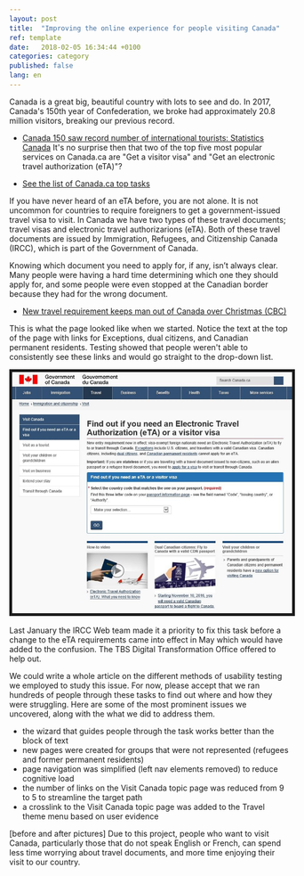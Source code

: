 ```yaml
---
layout: post
title:  "Improving the online experience for people visiting Canada"
ref: template
date:   2018-02-05 16:34:44 +0100
categories: category
published: false
lang: en
---
```


Canada is a great big, beautiful country with lots to see and do. In 2017, Canada's 150th year of Confederation, we broke had approximately 20.8 million visitors, breaking our previous record. 
* [Canada 150 saw record number of international tourists: Statistics Canada](http://nationalpost.com/pmn/news-pmn/canada-news-pmn/canada-150-saw-record-number-of-international-tourists-statistics-canada)
It's no surprise then that two of the top five most popular services on Canada.ca are "Get a visitor visa" and "Get an electronic travel authorization (eTA)"? 

* [See the list of Canada.ca top tasks](https://canada-ca.github.io/pages/top-task-list-canada-ca.html)

If you have never heard of an eTA before, you are not alone. It is not uncommon for countries to require foreigners to get a government-issued travel visa to visit. In Canada we have two types of these travel documents; travel visas and electronic travel authorizarions (eTA). Both of these travel documents are issued by Immigration, Refugees, and Citizenship Canada (IRCC), which is part of the Government of Canada. 

Knowing which document you need to apply for, if any, isn’t always clear. Many people were having a hard time determining which one they should apply for, and some people were even stopped at the Canadian border because they had for the wrong document. 
* [New travel requirement keeps man out of Canada over Christmas (CBC)](http://www.cbc.ca/news/canada/nova-scotia/travel-security-eta-document-england-electronic-travel-authorization-1.3916927)

This is what the page looked like when we started. Notice the text at the top of the page with links for Exceptions, dual citizens, and Canadian permanent residents. Testing showed that people weren't able to consistently see these links and would go straight to the drop-down list. 
<div itemprop="text" class="" data="type-text">
      <div class="img-responsive center-block col-md-6">
          <span class=""><img src="../images/VisaETA-before.jpg" alt="Image-showing-what-the-visa-page-looked-like-before-optimization" border="5">
 </span>
 </div>

Last January the IRCC Web team made it a priority to fix this task before a change to the eTA requirements came into effect in May which would have added to the confusion. The TBS Digital Transformation Office offered to help out. 

We could write a whole article on the different methods of usability testing we employed to study this issue. For now, please accept that we ran hundreds of people through these tasks to find out where and how they were struggling. Here are some of the most prominent issues we uncovered, along with the what we did to address them.

<ul>
<li>the wizard that guides people through the task works better than the block of text</li>
<li>new pages were created for groups that were not represented (refugees and former permanent residents)</li>
<li>page navigation was simplified (left nav elements removed) to reduce cognitive load</li>
<li>the number of links on the Visit Canada topic page was reduced from 9 to 5 to streamline the target path</li>
<li>a crosslink to the Visit Canada topic page was added to the Travel theme menu based on user evidence</li>
</ul>


[before and after pictures] 
Due to this project, people who want to visit Canada, particularly those that do not speak English or French, can spend less time worrying about travel documents, and more time enjoying their visit to our country.

